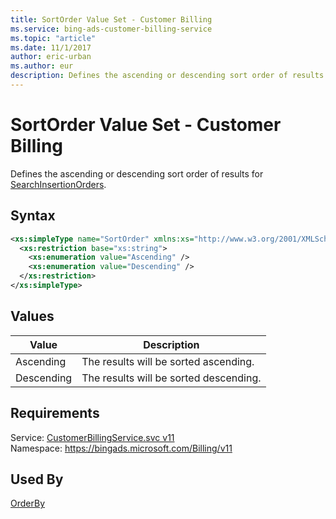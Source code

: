 ```yaml
---
title: SortOrder Value Set - Customer Billing
ms.service: bing-ads-customer-billing-service
ms.topic: "article"
ms.date: 11/1/2017
author: eric-urban
ms.author: eur
description: Defines the ascending or descending sort order of results for SearchInsertionOrders.
---
```

# SortOrder Value Set - Customer Billing
Defines the ascending or descending sort order of results for [SearchInsertionOrders](../customer-billing-service/searchinsertionorders.md).

## Syntax
```xml
<xs:simpleType name="SortOrder" xmlns:xs="http://www.w3.org/2001/XMLSchema">
  <xs:restriction base="xs:string">
    <xs:enumeration value="Ascending" />
    <xs:enumeration value="Descending" />
  </xs:restriction>
</xs:simpleType>
```

## <a name="values"></a>Values

|Value|Description|
|-----------|---------------|
|<a name="ascending"></a>Ascending|The results will be sorted ascending.|
|<a name="descending"></a>Descending|The results will be sorted descending.|

## Requirements
Service: [CustomerBillingService.svc v11](https://clientcenter.api.bingads.microsoft.com/Api/Billing/v11/CustomerBillingService.svc)  
Namespace: https://bingads.microsoft.com/Billing/v11  

## Used By
[OrderBy](orderby.md)  
